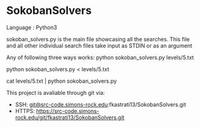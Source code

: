 # SokobanSolvers

Language : Python3

sokoban_solvers.py is the main file showcasing all the searches. This file and
all other individual search files take input as STDIN or as an argument

Any of following three ways works:
  python sokoban_solvers.py levels/5.txt

  python sokoban_solvers.py < levels/5.txt

  cat levels/5.txt | python sokoban_solvers.py

This project is avaliable through git via:
- SSH: git@src-code.simons-rock.edu:fkastrati13/SokobanSolvers.git
- HTTPS: https://src-code.simons-rock.edu/git/fkastrati13/SokobanSolvers.git
